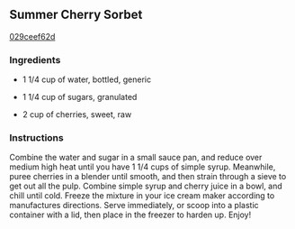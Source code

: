 ## Summer Cherry Sorbet

[029ceef62d](http://www.food.com/recipe/summer-cherry-sorbet-460426)

### Ingredients

 - 1 1/4 cup of water, bottled, generic

 - 1 1/4 cup of sugars, granulated

 - 2 cup of cherries, sweet, raw

### Instructions

Combine the water and sugar in a small sauce pan, and reduce over medium high heat until you have 1 1/4 cups of simple syrup. Meanwhile, puree cherries in a blender until smooth, and then strain through a sieve to get out all the pulp. Combine simple syrup and cherry juice in a bowl, and chill until cold. Freeze the mixture in your ice cream maker according to manufactures directions. Serve immediately, or scoop into a plastic container with a lid, then place in the freezer to harden up. Enjoy!